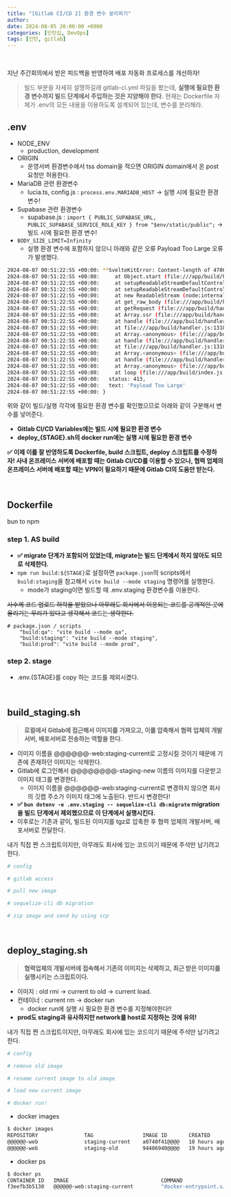 ```yaml
---
title: "[Gitlab CI/CD 2] 환경 변수 분리하기"
author:
date: 2024-08-05 20:00:00 +0900
categories: [인턴십, DevOps]
tags: [인턴, gitlab]
---
```


<br>

지난 주간회의에서 받은 피드백을 반영하여 배포 자동화 프로세스를 개선하자!

> 빌드 부분을 자세히 설명하길래 gitlab-ci.yml 파일을 봤는데, **실행에 필요한 환경 변수까지 빌드 단계에서 주입하는 것은 지양해야 한다.** 현재는 Dockerfile 자체가 .env의 모든 내용을 이용하도록 설계되어 있는데, 변수를 분리해라.

## **.env**

- NODE_ENV
  - production, development
- ORIGIN
  - 운영서버 환경변수에서 tss domain을 적으면 ORIGIN domain에서 온 post 요청만 허용한다.
- MariaDB 관련 환경변수
  - lucia.ts, config.js : `process.env.MARIADB_HOST` → 실행 시에 필요한 환경 변수!
- Supabase 관련 환경변수
  - supabase.js : `import { PUBLIC_SUPABASE_URL, PUBLIC_SUPABASE_SERVICE_ROLE_KEY } from "$env/static/public";` → 빌드 시에 필요한 환경 변수!
- `BODY_SIZE_LIMIT=Infinity`
  - 실행 환경 변수에 포함하지 않으니 아래와 같은 오류 Payload Too Large 오류가 발생했다.

```bash
2024-08-07 00:51:22:SS +00:00: **SvelteKitError: Content-length of 4706173 exceeds limit of 524288 bytes.**
2024-08-07 00:51:22:SS +00:00:     at Object.start (file:///app/build/handler.js:984:19)
2024-08-07 00:51:22:SS +00:00:     at setupReadableStreamDefaultController (node:internal/webstreams/readablestream:2435:23)
2024-08-07 00:51:22:SS +00:00:     at setupReadableStreamDefaultControllerFromSource (node:internal/webstreams/readablestream:2467:3)
2024-08-07 00:51:22:SS +00:00:     at new ReadableStream (node:internal/webstreams/readablestream:278:7)
2024-08-07 00:51:22:SS +00:00:     at get_raw_body (file:///app/build/handler.js:973:9)
2024-08-07 00:51:22:SS +00:00:     at getRequest (file:///app/build/handler.js:1054:7)
2024-08-07 00:51:22:SS +00:00:     at Array.ssr (file:///app/build/handler.js:1248:19)
2024-08-07 00:51:22:SS +00:00:     at handle (file:///app/build/handler.js:1318:23)
2024-08-07 00:51:22:SS +00:00:     at file:///app/build/handler.js:1318:40
2024-08-07 00:51:22:SS +00:00:     at Array.<anonymous> (file:///app/build/handler.js:1237:4)
2024-08-07 00:51:22:SS +00:00:     at handle (file:///app/build/handler.js:1318:23)
2024-08-07 00:51:22:SS +00:00:     at file:///app/build/handler.js:1318:40
2024-08-07 00:51:22:SS +00:00:     at Array.<anonymous> (file:///app/build/handler.js:682:28)
2024-08-07 00:51:22:SS +00:00:     at handle (file:///app/build/handler.js:1318:23)
2024-08-07 00:51:22:SS +00:00:     at Array.<anonymous> (file:///app/build/handler.js:1324:10)
2024-08-07 00:51:22:SS +00:00:     at loop (file:///app/build/index.js:224:63) {
2024-08-07 00:51:22:SS +00:00:   status: 413,
2024-08-07 00:51:22:SS +00:00:   text: 'Payload Too Large'
2024-08-07 00:51:22:SS +00:00: }
```

위와 같이 빌드/실행 각각에 필요한 환경 변수를 확인했으므로 아래와 같이 구분해서 변수를 넣어준다.

- **Gitlab CI/CD Variables에는 빌드 시에 필요한 환경 변수**
- **deploy\_{STAGE}.sh의 docker run에는 실행 시에 필요한 환경 변수**

**✅ 이제 이를 잘 반영하도록 Dockerfile, build 스크립트, deploy 스크립트를 수정하자! 사내 온프레미스 서버에 배포할 때는 Gitlab CI/CD를 이용할 수 있으나, 협력 업체의 온프레미스 서버에 배포할 때는 VPN이 필요하기 때문에 Gitlab CI의 도움만 받는다.**

<br>

## **Dockerfile**

bun to npm

### **step 1. AS build**

- **✅ migrate 단계가 포함되어 있었는데, migrate는 빌드 단계에서 하지 않아도 되므로 삭제한다.**
- `npm run build:${STAGE}`로 설정하면 `package.json`의 scripts에서 `build:staging`을 참고해서 `vite build --mode staging` 명령어를 실행한다.
  - mode가 staging이면 빌드할 때 .env.staging 환경변수를 이용한다.

~~사수께 코드 업로드 허락을 받았으나 아무래도 회사에서 이용되는 코드를 공개적인 곳에 올리기는 무리가 있다고 생각해서 코드는 생략한다.~~

```
# package.json / scripts
    "build:qa": "vite build --mode qa",
    "build:staging": "vite build --mode staging",
    "build:prod": "vite build --mode prod",
```

### **step 2. stage**

- .env.{STAGE}를 copy 하는 코드를 제외시켰다.

<br>

## **build_staging.sh**

> **로컬에서 Gitlab에 접근해서 이미지를 가져오고, 이를 압축해서 협력 업체의 개발서버, 배포서버로 전송하는 역할을 한다.**

- 이미지 이름을 @@@@@@-web:staging-current로 고정시킬 것이기 때문에 기존에 존재하던 이미지는 삭제한다.
- Gitlab에 로그인해서 @@@@@@@@-staging-new 이름의 이미지를 다운받고 이미지 태그를 변경한다.
  - 이미지 이름을 @@@@@@-web:staging-current로 변경하지 않으면 회사의 깃랩 주소가 이미지 태그에 노출된다. 반드시 변경한다!
- **✅ `bun dotenv -e .env.staging -- sequelize-cli db:migrate` migration을 빌드 단계에서 제외했으므로 이 단계에서 실행시킨다.**
- 이후로는 기존과 같이, 빌드된 이미지를 tgz로 압축한 후 협력 업체의 개발서버, 배포서버로 전달한다.

내가 직접 짠 스크립트이지만, 아무래도 회사에 있는 코드이기 때문에 주석만 남기려고 한다.

```bash
# config

# gitlab access

# pull new image

# sequelize-cli db migration

# zip image and send by using scp
```

<br>

## **deploy_staging.sh**

> **협력업체의 개발서버에 접속해서 기존의 이미지는 삭제하고, 최근 받은 이미지를 실행시키는 스크립트이다.**

- 이미지 : old rmi → current to old → current load.
- 컨테이너 : current rm → docker run
  - docker run에 실행 시 필요한 환경 변수를 지정해야한다!!
- **prod도 staging과 유사하지만 network를 host로 지정하는 것에 유의!**

내가 직접 짠 스크립트이지만, 아무래도 회사에 있는 코드이기 때문에 주석만 남기려고 한다.

```bash
# config

# remove old image

# rename current image to old image

# load new current image

# docker run!
```

- docker images

```bash
$ docker images
REPOSITORY               TAG                IMAGE ID       CREATED         SIZE
@@@@@@-web               staging-current    a0740f41@@@@   18 hours ago    698MB
@@@@@@-web               staging-old        94486940@@@@   19 hours ago    698MB
```

- docker ps

```bash
$ docker ps
CONTAINER ID   IMAGE                              COMMAND                   CREATED             STATUS                   PORTS                                       NAMES
f3eefb3b5130   @@@@@@-web:staging-current         "docker-entrypoint.s…"    About an hour ago   Up About an hour         0.0.0.0:80->3000/tcp, :::80->3000/tcp       safety-web
```

<br>
<br>

<script src="https://utteranc.es/client.js"
        repo="RumosZin/rumoszin.github.io"
        issue-term="pathname"
        theme="github-light"
        crossorigin="anonymous"
        async>
</script>
